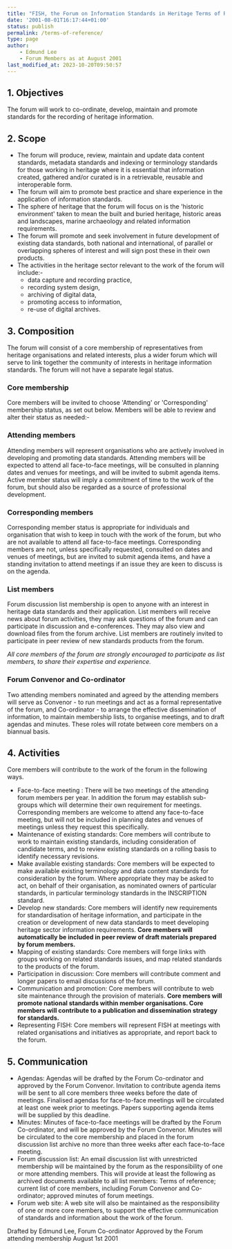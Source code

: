 ```yaml
---
title: "FISH, the Forum on Information Standards in Heritage Terms of Reference"
date: '2001-08-01T16:17:44+01:00'
status: publish
permalink: /terms-of-reference/
type: page
author: 
    - Edmund Lee
    - Forum Members as at August 2001
last_modified_at: 2023-10-20T09:50:57
---
```

## 1. Objectives

The forum will work to co-ordinate, develop, maintain and promote standards for the recording of heritage information.

## 2. Scope
 
* The forum will produce, review, maintain and update data content standards, metadata standards and indexing or terminology standards for those working in heritage where it is essential that information created, gathered and/or curated is in a retrievable, reusable and interoperable form. 
* The forum will aim to promote best practice and share experience in the application of information standards. 
* The sphere of heritage that the forum will focus on is the 'historic environment' taken to mean the built and buried heritage, historic areas and landscapes, marine archaeology and related information requirements. 
* The forum will promote and seek involvement in future development of existing data standards, both national and international, of parallel or overlapping spheres of interest and will sign post these in their own products. 
* The activities in the heritage sector relevant to the work of the forum will include:-
    * data capture and recording practice,
    * recording system design,
    * archiving of digital data,
    * promoting access to information,
    * re-use of digital archives.

## 3. Composition
      
The forum will consist of a core membership of representatives from heritage organisations and related interests, plus a wider forum which will serve to link together the community of interests in heritage information standards. The forum will not have a separate legal status.

### Core membership

Core members will be invited to choose 'Attending' or 'Corresponding' membership status, as set out below. Members will be able to review and alter their status as needed:-

### Attending members

Attending members will represent organisations who are actively involved in developing and promoting data standards. Attending members will be expected to attend all face-to-face meetings, will be consulted in planning dates and venues for meetings, and will be invited to submit agenda items. Active member status will imply a commitment of time to the work of the forum, but should also be regarded as a source of professional development.

### Corresponding members

Corresponding member status is appropriate for individuals and organisation that wish to keep in touch with the work of the forum, but who are not available to attend all face-to-face meetings. Corresponding members are not, unless specifically requested, consulted on dates and venues of meetings, but are invited to submit agenda items, and have a standing invitation to attend meetings if an issue they are keen to discuss is on the agenda.

### List members

Forum discussion list membership is open to anyone with an interest in heritage data standards and their application. List members will receive news about forum activities, they may ask questions of the forum and can participate in discussion and e-conferences. They may also view and download files from the forum archive. List members are routinely invited to participate in peer review of new standards products from the forum.

_All core members of the forum are strongly encouraged to participate as list members, to share their expertise and experience._

### Forum Convenor and Co-ordinator 

Two attending members nominated and agreed by the attending members will serve as Convenor - to run meetings and act as a formal representative of the forum, and Co-ordinator - to arrange the effective dissemination of information, to maintain membership lists, to organise meetings, and to draft agendas and minutes. These roles will rotate between core members on a biannual basis.

## 4. Activities

Core members will contribute to the work of the forum in the following ways.
* Face-to-face meeting : There will be two meetings of the attending forum members per year. In addition the forum may establish sub-groups which will determine their own requirement for meetings. Corresponding members are welcome to attend any face-to-face meeting, but will not be included in planning dates and venues of meetings unless they request this specifically.
* Maintenance of existing standards: Core members will contribute to work to maintain existing standards, including consideration of  candidate terms, and to review existing standards on a rolling basis to identify necessary revisions.
* Make available existing standards: Core members will be expected to make available existing terminology and data content standards for consideration by the forum. Where appropriate they may be asked to act, on behalf of their organisation, as nominated owners of particular standards, in particular terminology standards in the INSCRIPTION standard.
* Develop new standards: Core members will identify new requirements for standardisation of heritage information, and participate in the creation or development of new data standards to meet developing heritage sector information requirements. **Core members will automatically be included in peer review of draft materials prepared by forum members.** 
* Mapping of existing standards: Core members will forge links with groups working on related standards issues, and map related standards to the products of the forum.
* Participation in discussion: Core members will contribute comment and longer papers to email discussions of the forum.
* Communication and promotion: Core members will contribute to web site maintenance through the provision of materials. **Core members will promote national standards within member organisations. Core members will contribute to a publication and dissemination strategy for standards.**
* Representing FISH: Core members will represent FISH at meetings with related organisations and initiatives as appropriate, and report back to the forum.

## 5. Communication

* Agendas: Agendas will be drafted by the Forum Co-ordinator and approved by the Forum Convenor. Invitation to contribute agenda items will be sent to all core members three weeks before the date of meetings.
      Finalised agendas for face-to-face meetings will be circulated at least one week prior to meetings. Papers supporting agenda items  will be supplied by this deadline.
* Minutes: Minutes of face-to-face meetings will be drafted by the Forum Co-ordinator, and will be approved by the Forum Convenor. Minutes will be circulated to the core membership and placed in the forum discussion list archive no more than three weeks after each face-to-face meeting.
* Forum discussion list: An email discussion list with unrestricted membership will be maintained by the forum as the responsibility of one or more attending members. This will provide at least the following as archived documents available to all list members:  Terms of reference; current list of core members, including Forum Convenor and Co-ordinator; approved minutes of forum meetings.
* Forum web site: A web site will also be maintained as the responsibility of one or more core members, to support the effective communication of standards and information about the work of the forum.

Drafted by Edmund Lee, Forum Co-ordinator
Approved by the Forum attending membership August 1st 2001
